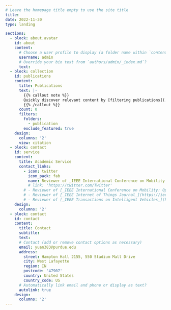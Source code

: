 ```yaml
---
# Leave the homepage title empty to use the site title
title:
date: 2022-11-30
type: landing

sections:
  - block: about.avatar
    id: about
    content:
      # Choose a user profile to display (a folder name within `content/authors/`)
      username: admin
      # Override your bio text from `authors/admin/_index.md`?
      text: 
  - block: collection
    id: publications
    content:
      title: Publications
      text: |-
        {{% callout note %}}
        Quickly discover relevant content by [filtering publications](./publication/).
        {{% /callout %}}
      count: 0
      filters:
        folders:
          - publication
        exclude_featured: true
    design:
      columns: '2'
      view: citation
  - block: contact
    id: service
    content:
      title: Academic Service
      contact_links:
        - icon: twitter
          icon_pack: fab
          name: Reviewer of _IEEE International Conference on Mobility: Operations, Services, and Technologies (MOST) 2023_
          # link: 'https://twitter.com/Twitter'
        # - Reviewer of [_IEEE International Conference on Mobility: Operations, Services, and Technologies (MOST) 2023_](http://ieeemobility.org/)
        # - Reviewer of [_IEEE Internet of Things Journal_](https://ieee-iotj.org/)
        # - Reviewer of [_IEEE Transactions on Intelligent Vehicles_](https://ieee-itss.org/pub/t-iv/)
    design:
      columns: '2'
  - block: contact
    id: contact
    content:
      title: Contact
      subtitle:
      text: 
      # Contact (add or remove contact options as necessary)
      email: yuan383@purdue.edu
      address:
        street: Hampton Hall 2155, 550 Stadium Mall Drive
        city: West Lafayette
        region: IN
        postcode: '47907'
        country: United States
        country_code: US
      # Automatically link email and phone or display as text?
      autolink: true
    design:
      columns: '2'
---
```

